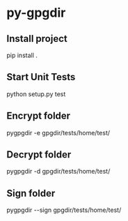 # py-gpgdir

## Install project
pip install .

## Start Unit Tests
python setup.py test

## Encrypt folder
pygpgdir -e gpgdir/tests/home/test/

## Decrypt folder
pygpgdir -d gpgdir/tests/home/test/

## Sign folder
pygpgdir --sign gpgdir/tests/home/test/